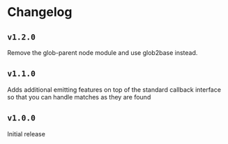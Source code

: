 # Changelog

## `v1.2.0`

Remove the glob-parent node module and use glob2base instead.

## `v1.1.0`

Adds additional emitting features on top of the standard callback interface so that you can handle matches as they are found

## `v1.0.0`

Initial release
